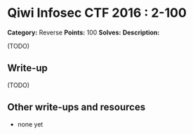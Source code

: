 # Qiwi Infosec CTF 2016 : 2-100

**Category:** Reverse
**Points:** 100
**Solves:**
**Description:**

(TODO)

## Write-up

(TODO)

## Other write-ups and resources

* none yet
